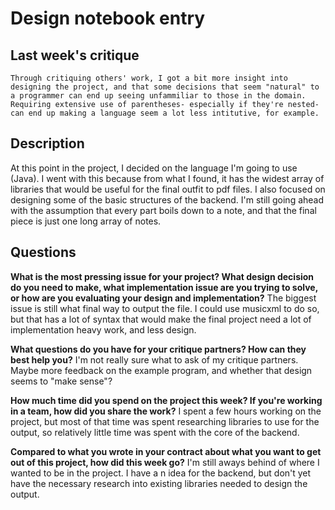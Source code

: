 # Design notebook entry

## Last week's critique
	Through critiquing others' work, I got a bit more insight into designing the project, and that some decisions that seem "natural" to a programmer can end up seeing unfammiliar to those in the domain. Requiring extensive use of parentheses- especially if they're nested- can end up making a language seem a lot less intitutive, for example.

## Description

At this point in the project, I decided on the language I'm going to use (Java). I went with this because from what I found, it has the widest array of libraries that would be useful for the final outfit to pdf files. I also focused on designing some of the basic structures of the backend. I'm still going ahead with the assumption that every part boils down to a note, and that the final piece is just one long array of notes.

## Questions

**What is the most pressing issue for your project? What design decision do
you need to make, what implementation issue are you trying to solve, or how
are you evaluating your design and implementation?**
	The biggest issue is still what final way to output the file. I could use musicxml to do so, but that has a lot of syntax that would make the final project need a lot of implementation heavy work, and less design.

**What questions do you have for your critique partners? How can they best help
you?**
	I'm not really sure what to ask of my critique partners. Maybe more feedback on the example program, and whether that design seems to "make sense"?

**How much time did you spend on the project this week? If you're working in a
team, how did you share the work?**
	I spent a few hours working on the project, but most of that time was spent researching libraries to use for the output, so relatively little time was spent with the core of the backend.

**Compared to what you wrote in your contract about what you want to get out of this
project, how did this week go?**
	I'm still aways behind of where I wanted to be in the project. I have a n idea for the backend, but don't yet have the necessary research into existing libraries needed to design the output.
